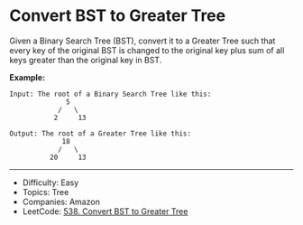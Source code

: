 # Convert BST to Greater Tree

Given a Binary Search Tree (BST), convert it to a Greater Tree such that every key of the original BST is changed to the original key plus sum of all keys greater than the original key in BST.

**Example:**
```
Input: The root of a Binary Search Tree like this:
              5
            /   \
           2     13

Output: The root of a Greater Tree like this:
             18
            /   \
          20     13
```

---

* Difficulty: Easy
* Topics: Tree
* Companies: Amazon
* LeetCode: [538. Convert BST to Greater Tree](https://leetcode.com/problems/complex-number-multiplication/description/)
